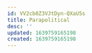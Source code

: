 ```yaml
---
id: VV2cb0Z3VJtDyn-QXaU5s
title: Parapolitical
desc: ''
updated: 1639759165198
created: 1639759165198
---
```


